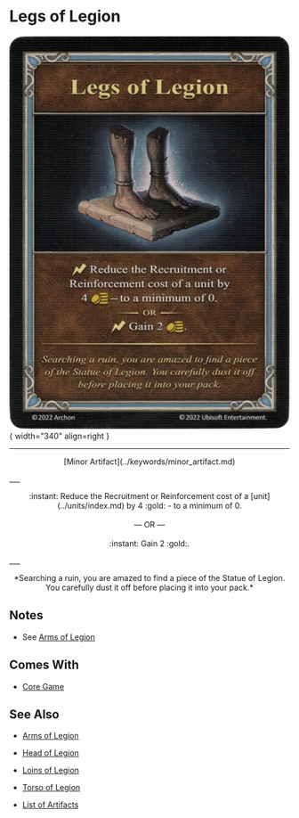 # Legs of Legion

![Legs of Legion](../assets/artifacts_minor-legs_of_legion.webp){ width="340" align=right }
___
<p style="text-align: center;" markdown>[Minor Artifact](../keywords/minor_artifact.md)</p>
___
<p style="text-align: center;" markdown>:instant: Reduce the Recruitment or Reinforcement cost of a [unit](../units/index.md) by 4 :gold: - to a minimum of 0.<br><br>— OR —<br><br>:instant: Gain 2 :gold:.</p>
___
<p style="text-align: center;" markdown>*Searching a ruin, you are amazed to find a piece of the Statue of Legion. You carefully dust it off before placing it into your pack.*</p>


## Notes

- See [Arms of Legion](arms_of_legion.md)


## Comes With

- [Core Game](../content/core_game.md)


## See Also

- [Arms of Legion](arms_of_legion.md)
- [Head of Legion](head_of_legion.md)
- [Loins of Legion](loins_of_legion.md)
- [Torso of Legion](torso_of_legion.md)

- [List of Artifacts](index.md)
